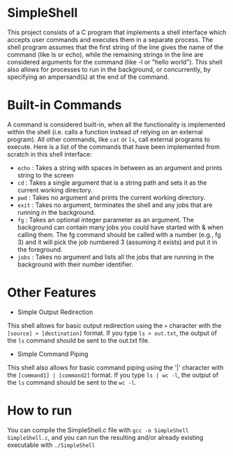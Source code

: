 # SimpleShell

This project consists of a C program that implements a shell interface which accepts user commands and executes them in a separate process. The shell program assumes that the first string of the line gives the name of the command (like ls or echo), while the remaining strings in the line are considered arguments for the command (like -l or "hello world"). This shell also allows for processes to run in the background, or concurrently, by specifying an ampersand(`&`) at the end of the command.

# Built-in Commands 

A command is considered built-in, when all the functionality is implemented within the shell (i.e. calls a function instead of relying on an external program). All other commands, like `cat` or `ls`, call external programs to execute. Here is a list of the commands that have been implemented from scratch in this shell interface: 

- `echo` : Takes a string with spaces in between as an argument and prints string to the screen
- `cd` : Takes a single argument that is a string path and sets it as the current working directory. 
- `pwd` : Takes no argument and prints the current working directory.
- `exit` : Takes no argument, terminates the shell and any jobs 
that are running in the background.
- `fg` : Takes an optional integer parameter as an argument. The background can 
contain many jobs you could have started with & when calling them. The fg command should be called with a number (e.g., fg 3) and it will pick the job numbered 3 (assuming it exists) and put it in the foreground. 
- `jobs` :  Takes no argument and lists all the jobs that are running in the 
background with their number identifier.

# Other Features 

- Simple Output Redirection

This shell allows for basic output redirection using the `>` character with the `[source] > [destination]` format. 
If you type `ls > out.txt`, the output of the `ls` command should be sent to the out.txt file.

- Simple Command Piping 

This shell also allows for basic command piping using the '|' character with the `[command1] | [command2]` format. 
If you type `ls | wc -l`, the output of the `ls` command should be sent to the `wc -l`. 

# How to run

You can compile the SimpleShell.c file with `gcc -o SimpleShell SimpleShell.c`, and you can run the resulting and/or already existing executable with `./SimpleShell`
